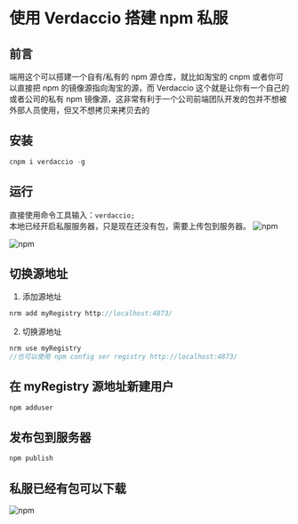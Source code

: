 # 使用 Verdaccio 搭建 npm 私服

## 前言

端用这个可以搭建一个自有/私有的 npm 源仓库，就比如淘宝的 cnpm 或者你可以直接把 npm 的镜像源指向淘宝的源，而 Verdaccio 这个就是让你有一个自己的或者公司的私有 npm 镜像源，这非常有利于一个公司前端团队开发的包并不想被外部人员使用，但又不想拷贝来拷贝去的

## 安装

```js
cnpm i verdaccio -g
```

## 运行

直接使用命令工具输入：`verdaccio;`  
本地已经开启私服服务器，只是现在还没有包，需要上传包到服务器。
![npm](@public/img/npm/1.png)

![npm](@public/img/npm/2.png)

## 切换源地址

1. 添加源地址

```js
nrm add myRegistry http://localhost:4873/
```

2. 切换源地址

```js
nrm use myRegistry
//也可以使用 npm config ser registry http://localhost:4873/
```

## 在 myRegistry 源地址新建用户

```js
npm adduser
```

## 发布包到服务器

```js
npm publish
```

## 私服已经有包可以下载

![npm](@public/img/npm/3.png)
